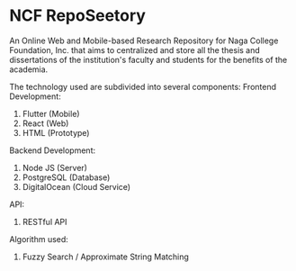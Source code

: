 <h1>NCF RepoSeetory</h1>

An Online Web and Mobile-based Research Repository for Naga College Foundation, Inc. that aims to centralized and store all the thesis and dissertations of the institution's faculty and students for the benefits of the academia.

The technology used are subdivided into several components:
Frontend Development:
1. Flutter (Mobile)
2. React (Web)
3. HTML (Prototype)

Backend Development:
1. Node JS (Server)
2. PostgreSQL (Database)
3. DigitalOcean (Cloud Service)

API:
1. RESTful API

Algorithm used:
1. Fuzzy Search / Approximate String Matching
